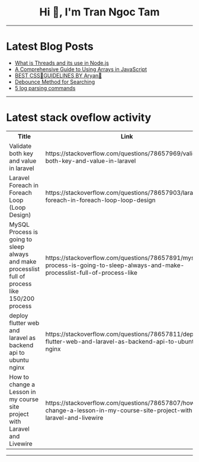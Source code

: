 <h1 align="center">Hi 👋, I'm Tran Ngoc Tam</h1>

---

# Latest Blog Posts 
<!-- BLOG-POST-LIST:START -->
- [What is Threads and its use in Node.js](https://dev.to/m__mdy__m/what-is-threads-and-its-use-in-nodejs-3j8p)
- [A Comprehensive Guide to Using Arrays in JavaScript](https://dev.to/fridaymeng/a-comprehensive-guide-to-using-arrays-in-javascript-2i88)
- [BEST CSS🧡GUIDELINES BY Aryan🤣](https://dev.to/aryan015/best-cssguidelines-by-aryan-5cie)
- [Debounce Method for Searching](https://dev.to/nisharga_kabir/debounce-method-for-searching-25nc)
- [5 log parsing commands](https://dev.to/cuongnp/5-log-parsing-commands-3oc1)
<!-- BLOG-POST-LIST:END -->

---

# Latest stack oveflow activity
<table>
  <tr><th>Title</th><th>Link</th></tr>
  <!-- STACKOVERFLOW:START --><tr><td>Validate both key and value in laravel</td><td>https://stackoverflow.com/questions/78657969/validate-both-key-and-value-in-laravel</td></tr><tr><td>Laravel Foreach in Foreach Loop &lpar;Loop Design&rpar;</td><td>https://stackoverflow.com/questions/78657903/laravel-foreach-in-foreach-loop-loop-design</td></tr><tr><td>MySQL Process is going to sleep always and make processlist full of process like 150/200 process</td><td>https://stackoverflow.com/questions/78657891/mysql-process-is-going-to-sleep-always-and-make-processlist-full-of-process-like</td></tr><tr><td>deploy flutter web and laravel as backend api to ubuntu nginx</td><td>https://stackoverflow.com/questions/78657811/deploy-flutter-web-and-laravel-as-backend-api-to-ubuntu-nginx</td></tr><tr><td>How to change a Lesson in my course site project with Laravel and Livewire</td><td>https://stackoverflow.com/questions/78657807/how-to-change-a-lesson-in-my-course-site-project-with-laravel-and-livewire</td></tr><!-- STACKOVERFLOW:END -->
</table>

---


